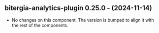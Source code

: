  ## bitergia-analytics-plugin 0.25.0 - (2024-11-14)
  
  * No changes on this component. The version is bumped to align it
    with the rest of the components.
